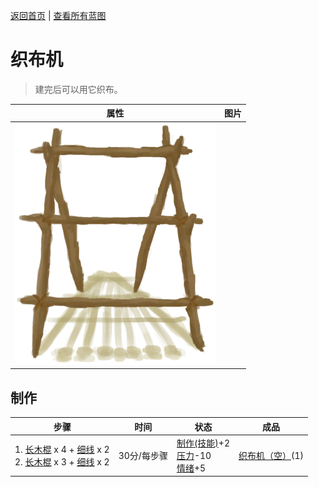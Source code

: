 [返回首页](index.md)   |  [查看所有蓝图](blueprint.md)
# 织布机  
> 建完后可以用它织布。  
  
  属性  |   图片   
 ----  |  ----:   
   |  ![](Sprite/Loom.png)   
  
## 制作  
步骤  |  时间  |  状态  |  成品  
----  |  ----  |  ----  |  ----  
1. [长木棍](StickLong.md) x 4 + [细线](CordFiber.md) x 2<br>2. [长木棍](StickLong.md) x 3 + [细线](CordFiber.md) x 2  |  30分/每步骤  |  [制作(技能)](Skill_Crafting.md)+2<br>[压力](Stress.md)-10<br>[情绪](Morale.md)+5  |  [织布机（空）](LoomEmpty.md)(1)  
